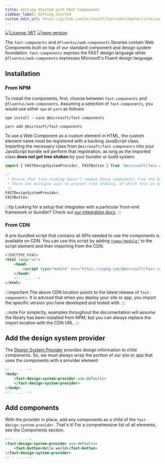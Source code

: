 ```yaml
---
title: Getting Started with FAST Components
sidebar_label: Getting Started
custom_edit_url: https://github.com/microsoft/fast/edit/master/sites/website/src/docs/fast-foundation/getting-started.md
---
```

[![License: MIT](/badges/License-MIT-yellow.svg)](https://opensource.org/licenses/MIT)
[![npm version](/badges/fast-components.svg)](https://www.npmjs.com/package/@microsoft/fast-element)

The `fast-components` and `@fluentui/web-components` libraries contain Web Components built on top of our standard component and design system foundation. `fast-components` express the FAST design language while `@fluentui/web-components` expresses Microsoft's Fluent design language.

## Installation

### From NPM

To install the components, first, choose between `fast-components` and `@fluentui/web-components`. Assuming a selection of `fast-components`, you would use either `npm` or `yarn` as follows:

```shell
npm install --save @microsoft/fast-components
```

```shell
yarn add @microsoft/fast-components
```

To use a Web Component as a custom element in HTML, the custom element name must be registered with a backing JavaScript class. Importing the necessary class from `@microsoft/fast-components` into your JavaScript bundle will perform that registration, as long as the imported class **does not get tree shaken** by your bundler or build system:

```js
import { FASTDesignSystemProvider, FASTButton } from "@microsoft/fast-components";

/*
 * Ensure that tree-shaking doesn't remove these components from the bundle.
 * There are multiple ways to prevent tree shaking, of which this is one.
 */
FASTDesignSystemProvider;
FASTButton;
```

:::tip
Looking for a setup that integrates with a particular front-end framework or bundler? Check out [our integration docs](../integrations/introduction).
:::

### From CDN

A pre-bundled script that contains all APIs needed to use the components is available on CDN. You can use this script by adding [`type="module"`](https://developer.mozilla.org/en-US/docs/Web/JavaScript/Guide/Modules) to the script element and then importing from the CDN.

```html
<!DOCTYPE html>
<html lang="en">
    <head>
        <script type="module" src="https://unpkg.com/@microsoft/fast-components"></script>
    </head>
    <!-- ... -->
</html>
```

:::important
The above CDN location points to the latest release of `fast-components`. It is advised that when you deploy your site or app, you import the specific version you have developed and tested with.
:::

:::note
For simplicity, examples throughout the documentation will assume the library has been installed from NPM, but you can always replace the import location with the CDN URL.
:::

## Add the design system provider

The [Design System Provider](./design-system-provider) provides design information to child components. So, we must always wrap the portion of our site or app that uses the components with a provider element:

```html
<!-- ... -->
<body>
    <fast-design-system-provider use-defaults>
    </fast-design-system-provider>
</body>
<!-- ... -->
```

## Add components

With the provider in place, add any components as a child of the `fast-design-system-provider`. That's it! For a comprehensive list of all elements, see the Components section.

```html
<!-- ... -->
<fast-design-system-provider use-defaults>
    <fast-button>Hello world</fast-button>
</fast-design-system-provider>
<!-- ... -->
```
